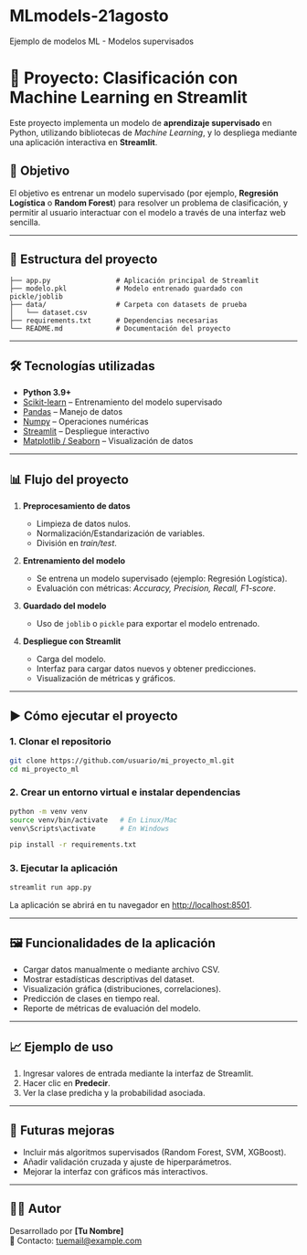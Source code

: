 # MLmodels-21agosto
Ejemplo de modelos ML - Modelos supervisados 
# 📌 Proyecto: Clasificación con Machine Learning en Streamlit

Este proyecto implementa un modelo de **aprendizaje supervisado** en Python, utilizando bibliotecas de *Machine Learning*, y lo despliega mediante una aplicación interactiva en **Streamlit**.  

## 🚀 Objetivo

El objetivo es entrenar un modelo supervisado (por ejemplo, **Regresión Logística** o **Random Forest**) para resolver un problema de clasificación, y permitir al usuario interactuar con el modelo a través de una interfaz web sencilla.

---

## 📂 Estructura del proyecto

```
├── app.py                # Aplicación principal de Streamlit
├── modelo.pkl            # Modelo entrenado guardado con pickle/joblib
├── data/                 # Carpeta con datasets de prueba
│   └── dataset.csv
├── requirements.txt      # Dependencias necesarias
└── README.md             # Documentación del proyecto
```

---

## 🛠️ Tecnologías utilizadas

- **Python 3.9+**
- [Scikit-learn](https://scikit-learn.org/) – Entrenamiento del modelo supervisado  
- [Pandas](https://pandas.pydata.org/) – Manejo de datos  
- [Numpy](https://numpy.org/) – Operaciones numéricas  
- [Streamlit](https://streamlit.io/) – Despliegue interactivo  
- [Matplotlib / Seaborn](https://matplotlib.org/) – Visualización de datos  

---

## 📊 Flujo del proyecto

1. **Preprocesamiento de datos**  
   - Limpieza de datos nulos.  
   - Normalización/Estandarización de variables.  
   - División en *train/test*.  

2. **Entrenamiento del modelo**  
   - Se entrena un modelo supervisado (ejemplo: Regresión Logística).  
   - Evaluación con métricas: *Accuracy, Precision, Recall, F1-score*.  

3. **Guardado del modelo**  
   - Uso de `joblib` o `pickle` para exportar el modelo entrenado.  

4. **Despliegue con Streamlit**  
   - Carga del modelo.  
   - Interfaz para cargar datos nuevos y obtener predicciones.  
   - Visualización de métricas y gráficos.  

---

## ▶️ Cómo ejecutar el proyecto

### 1. Clonar el repositorio
```bash
git clone https://github.com/usuario/mi_proyecto_ml.git
cd mi_proyecto_ml
```

### 2. Crear un entorno virtual e instalar dependencias
```bash
python -m venv venv
source venv/bin/activate   # En Linux/Mac
venv\Scripts\activate      # En Windows

pip install -r requirements.txt
```

### 3. Ejecutar la aplicación
```bash
streamlit run app.py
```

La aplicación se abrirá en tu navegador en [http://localhost:8501](http://localhost:8501).

---

## 🖼️ Funcionalidades de la aplicación

- Cargar datos manualmente o mediante archivo CSV.  
- Mostrar estadísticas descriptivas del dataset.  
- Visualización gráfica (distribuciones, correlaciones).  
- Predicción de clases en tiempo real.  
- Reporte de métricas de evaluación del modelo.  

---

## 📈 Ejemplo de uso

1. Ingresar valores de entrada mediante la interfaz de Streamlit.  
2. Hacer clic en **Predecir**.  
3. Ver la clase predicha y la probabilidad asociada.  

---

## 📌 Futuras mejoras

- Incluir más algoritmos supervisados (Random Forest, SVM, XGBoost).  
- Añadir validación cruzada y ajuste de hiperparámetros.  
- Mejorar la interfaz con gráficos más interactivos.  

---

## 👨‍💻 Autor

Desarrollado por **[Tu Nombre]**  
📧 Contacto: tuemail@example.com
